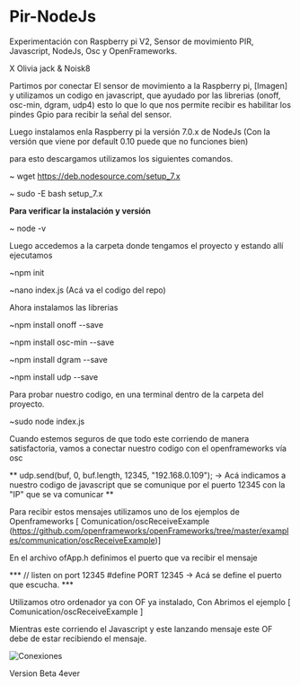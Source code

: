 # Pir-NodeJs

Experimentación con  Raspberry pi V2, Sensor de movimiento PIR, Javascript, NodeJs, Osc y OpenFrameworks.

X Olivia jack & Noisk8

Partimos por conectar El sensor de movimiento a la Raspberry pi, [Imagen] y utilizamos un codigo en javascript, que ayudado por las librerias
(onoff, osc-min, dgram, udp4) esto lo que lo que nos permite recibir es habilitar los pindes Gpio para recibir la señal del sensor.

Luego instalamos enla Raspberry pi la versión 7.0.x de NodeJs (Con la versión que viene por default 0.10 puede que no funciones bien)

para esto descargamos  utilizamos los siguientes comandos.

~ wget https://deb.nodesource.com/setup_7.x

~ sudo -E bash setup_7.x

**Para verificar la instalación y versión**

~ node -v

Luego accedemos a la carpeta donde tengamos el proyecto y estando allí ejecutamos 

~npm init 

~nano index.js (Acá va el codigo del repo)

Ahora instalamos las librerias 

~npm install onoff --save

~npm install osc-min --save

~npm install dgram --save

~npm install udp --save


Para probar nuestro codigo, en una terminal dentro de la carpeta del proyecto. 

~sudo node index.js

Cuando estemos seguros de que todo este corriendo de manera satisfactoria,  vamos a conectar nuestro 
codigo con el openframeworks vía osc 

 ** udp.send(buf, 0, buf.length, 12345, "192.168.0.109"); → Acá indicamos a nuestro codigo de javascript que se comunique 
 por el puerto 12345 con la "IP" que se va comunicar **
 
 Para recibir estos mensajes utilizamos uno de los ejemplos de Openframeworks  [ Comunication/oscReceiveExample  (https://github.com/openframeworks/openFrameworks/tree/master/examples/communication/oscReceiveExample)]
 
 En el archivo ofApp.h definimos el puerto que va recibir el mensaje
 
 *** // listen on port 12345
#define PORT 12345 → Acá se define el puerto que escucha. *** 


Utilizamos otro ordenador ya con OF ya instalado, Con Abrimos el ejemplo  [ Comunication/oscReceiveExample ]

Mientras este corriendo el Javascript y este lanzando mensaje  este OF debe de estar recibiendo el mensaje.

![Conexiones](https://github.com/Noisk8/Pir-NodeJs/blob/master/PIR%26NodeJS_Peque%C3%B1a.png)



Version Beta 4ever

